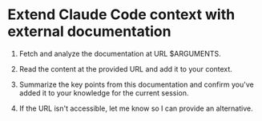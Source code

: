 <!-- .claude/commands/read-link.md -->
# Extend Claude Code context with external documentation
1. Fetch and analyze the documentation at URL $ARGUMENTS.

2. Read the content at the provided URL and add it to your context.

3. Summarize the key points from this documentation and confirm you've added it to your knowledge for the current session.

4. If the URL isn't accessible, let me know so I can provide an alternative.